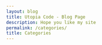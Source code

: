 ```yaml
---
layout: blog
title: Utopia Code - Blog Page
description: Hope you like my site
permalink: /categories/
title: Categories
---
```



